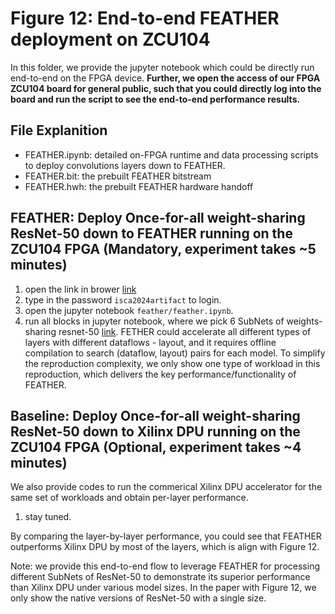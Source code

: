 # Figure 12: End-to-end FEATHER deployment on ZCU104 
In this folder, we provide the jupyter notebook which could be directly run end-to-end on the FPGA device. 
**Further, we open the access of our FPGA ZCU104 board for general public, such that you could directly log into the board and run the script to see the end-to-end performance results.**

## File Explanition
- FEATHER.ipynb: detailed on-FPGA runtime and data processing scripts to deploy convolutions layers down to FEATHER.
- FEATHER.bit: the prebuilt FEATHER bitstream
- FEATHER.hwh: the prebuilt FEATHER hardware handoff

## FEATHER: Deploy Once-for-all weight-sharing ResNet-50 down to **FEATHER** running on the ZCU104 FPGA (Mandatory, experiment takes ~5 minutes)
1. open the link in brower [link](https://jupyter_zcu104.lukezhang97.com/)
2. type in the password `isca2024artifact` to login.
3. open the jupyter notebook `feather/feather.ipynb`.
4. run all blocks in jupyter notebook, where we pick 6 SubNets of weights-sharing resnet-50 [link](https://github.com/mit-han-lab/once-for-all/). FETHER could accelerate all different types of layers with different dataflows - layout, and it requires offline compilation to search (dataflow, layout) pairs for each model. To simplify the reproduction complexity, we only show one type of workload in this reproduction, which delivers the key performance/functionality of FEATHER.

## Baseline: Deploy Once-for-all weight-sharing ResNet-50 down to **Xilinx DPU** running on the ZCU104 FPGA  (Optional, experiment takes ~4 minutes)
We also provide codes to run the commerical Xilinx DPU accelerator for the same set of workloads and obtain per-layer performance.
1. stay tuned.

By comparing the layer-by-layer performance, you could see that FEATHER outperforms Xilinx DPU by most of the layers, which is align with Figure 12.

Note: we provide this end-to-end flow to leverage FEATHER for processing different SubNets of ResNet-50 to demonstrate its superior performance than Xilinx DPU under various model sizes. In the paper with Figure 12, we only show the native versions of ResNet-50 with a single size.
